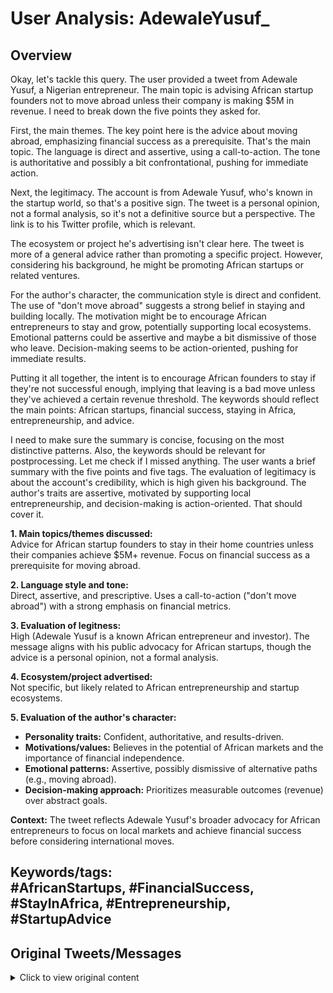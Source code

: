 # User Analysis: AdewaleYusuf_

## Overview

<think>
Okay, let's tackle this query. The user provided a tweet from Adewale Yusuf, a Nigerian entrepreneur. The main topic is advising African startup founders not to move abroad unless their company is making $5M in revenue. I need to break down the five points they asked for.

First, the main themes. The key point here is the advice about moving abroad, emphasizing financial success as a prerequisite. That's the main topic. The language is direct and assertive, using a call-to-action. The tone is authoritative and possibly a bit confrontational, pushing for immediate action.

Next, the legitimacy. The account is from Adewale Yusuf, who's known in the startup world, so that's a positive sign. The tweet is a personal opinion, not a formal analysis, so it's not a definitive source but a perspective. The link is to his Twitter profile, which is relevant.

The ecosystem or project he's advertising isn't clear here. The tweet is more of a general advice rather than promoting a specific project. However, considering his background, he might be promoting African startups or related ventures.

For the author's character, the communication style is direct and confident. The use of "don't move abroad" suggests a strong belief in staying and building locally. The motivation might be to encourage African entrepreneurs to stay and grow, potentially supporting local ecosystems. Emotional patterns could be assertive and maybe a bit dismissive of those who leave. Decision-making seems to be action-oriented, pushing for immediate results.

Putting it all together, the intent is to encourage African founders to stay if they're not successful enough, implying that leaving is a bad move unless they've achieved a certain revenue threshold. The keywords should reflect the main points: African startups, financial success, staying in Africa, entrepreneurship, and advice.

I need to make sure the summary is concise, focusing on the most distinctive patterns. Also, the keywords should be relevant for postprocessing. Let me check if I missed anything. The user wants a brief summary with the five points and five tags. The evaluation of legitimacy is about the account's credibility, which is high given his background. The author's traits are assertive, motivated by supporting local entrepreneurship, and decision-making is action-oriented. That should cover it.
</think>

**1. Main topics/themes discussed:**  
Advice for African startup founders to stay in their home countries unless their companies achieve $5M+ revenue. Focus on financial success as a prerequisite for moving abroad.  

**2. Language style and tone:**  
Direct, assertive, and prescriptive. Uses a call-to-action ("don't move abroad") with a strong emphasis on financial metrics.  

**3. Evaluation of legitness:**  
High (Adewale Yusuf is a known African entrepreneur and investor). The message aligns with his public advocacy for African startups, though the advice is a personal opinion, not a formal analysis.  

**4. Ecosystem/project advertised:**  
Not specific, but likely related to African entrepreneurship and startup ecosystems.  

**5. Evaluation of the author's character:**  
- **Personality traits:** Confident, authoritative, and results-driven.  
- **Motivations/values:** Believes in the potential of African markets and the importance of financial independence.  
- **Emotional patterns:** Assertive, possibly dismissive of alternative paths (e.g., moving abroad).  
- **Decision-making approach:** Prioritizes measurable outcomes (revenue) over abstract goals.  

**Context:** The tweet reflects Adewale Yusuf's broader advocacy for African entrepreneurs to focus on local markets and achieve financial success before considering international moves.  

**Keywords/tags:**  
#AfricanStartups, #FinancialSuccess, #StayInAfrica, #Entrepreneurship, #StartupAdvice
---
## Original Tweets/Messages

<details>
<summary>Click to view original content</summary>

| Type | Content |
|------|---------|
| messages | Dear African Startup Founder, don't move abroad if your company is not doing at least $5M in revenue. |

</details>
